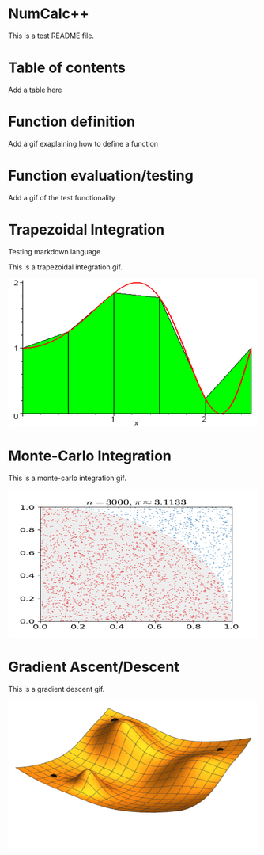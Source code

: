 # NumCalc++

This is a test README file.

# Table of contents

Add a table here

# Function definition

Add a gif exaplaining how to define a function

# Function evaluation/testing

Add a gif of the test functionality

# Trapezoidal Integration

Testing markdown language

This is a trapezoidal integration gif.

<!-- ![Trapz Image](img/trapezoidIntegration.gif) -->
<img src="img/trapezoidIntegration.gif" width="600" height="300"/>

# Monte-Carlo Integration

This is a monte-carlo integration gif.

<!-- ![Monte-Carlo Image](img/monteCarloIntegration.gif) -->
<img src="img/monteCarloIntegration.gif" width="600" height="300"/>

# Gradient Ascent/Descent

This is a gradient descent gif.

<!-- ![Gradient Image](img/gradientDescent.gif) -->
<img src="img/gradientDescent.gif" width="600" height="300"/>
